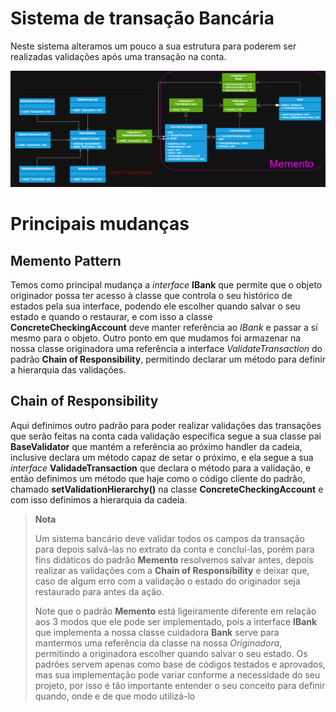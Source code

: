 # Sistema de transação Bancária

Neste sistema alteramos um pouco a sua estrutura para poderem ser realizadas validações após uma 
transação na conta.

![diagrama do projeto](Memento-ChainOfResponsibility.png)

# Principais mudanças

## Memento Pattern

Temos como principal mudança a *interface* **IBank** que permite que o objeto originador possa ter acesso
à classe que controla o seu histórico de estados pela sua interface, podendo ele escolher quando salvar o seu estado e quando 
o restaurar, e com isso a classe **ConcreteCheckingAccount** deve manter referência ao *IBank* e passar
a sí mesmo para o objeto. Outro ponto
em que mudamos foi armazenar na nossa classe originadora uma referência a interface *ValidateTransaction* do 
padrão **Chain of Responsibility**, permitindo declarar um método para definir a hierarquia das validações.

## Chain of Responsibility

Aqui definimos outro padrão para poder realizar validações das transações que serão feitas na conta 
cada validação específica segue a sua classe pai **BaseValidator** que mantém a referência ao próximo
handler da cadeia, inclusive declara um método capaz de setar o próximo, e ela segue a sua *interface*
**ValidadeTransaction** que declara o método para a validação, e então definimos um método que haje
como o código cliente do padrão, chamado **setValidationHierarchy()** na classe **ConcreteCheckingAccount**
e com isso definimos a hierarquia da cadeia.


>**Nota**
> 
> Um sistema bancário deve validar todos os campos da transação para depois salvá-las no extrato da conta
> e concluí-las, porém para fins didáticos do padrão **Memento** resolvemos salvar antes, depois 
> realizar as validações com a **Chain of Responsibility** e deixar que, caso de algum erro com a validação
> o estado do originador seja restaurado para antes da ação.
> 
> Note que o padrão **Memento** está ligeiramente diferente em relação aos 3 modos que ele pode ser implementado, 
> pois a interface **IBank** que implementa a nossa classe cuidadora **Bank** serve para mantermos uma
> referência da classe na nossa *Originadora*, permitindo a originadora escolher quando salvar o seu estado.
> Os padrões servem apenas como base de códigos testados e aprovados, mas sua implementação pode variar
> conforme a necessidade do seu projeto, por isso é tão importante entender o seu conceito para definir quando,
> onde e de que modo utilizá-lo
